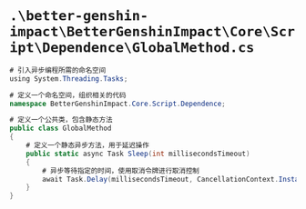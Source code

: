 # `.\better-genshin-impact\BetterGenshinImpact\Core\Script\Dependence\GlobalMethod.cs`

```cs
# 引入异步编程所需的命名空间
﻿using System.Threading.Tasks;

# 定义一个命名空间，组织相关的代码
namespace BetterGenshinImpact.Core.Script.Dependence;

# 定义一个公共类，包含静态方法
public class GlobalMethod
{
    # 定义一个静态异步方法，用于延迟操作
    public static async Task Sleep(int millisecondsTimeout)
    {
        # 异步等待指定的时间，使用取消令牌进行取消控制
        await Task.Delay(millisecondsTimeout, CancellationContext.Instance.Cts.Token);
    }
}
```